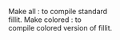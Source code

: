 <span style="white-space: pre-line">Make all      : to compile standard fillit.</span>
<span style="white-space: pre-line">Make colored  : to compile colored version of fillit.</span>
